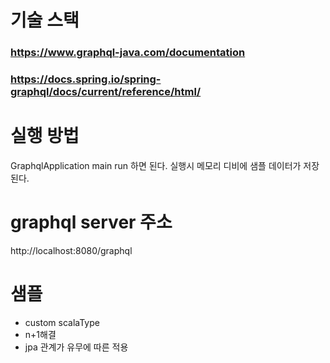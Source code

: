 # 기술 스택
### https://www.graphql-java.com/documentation
### https://docs.spring.io/spring-graphql/docs/current/reference/html/

# 실행 방법
GraphqlApplication main run 하면 된다.
실행시 메모리 디비에 샘플 데이터가 저장된다.

# graphql server 주소
http://localhost:8080/graphql

# 샘플
* custom scalaType
* n+1해결
* jpa 관계가 유무에 따른 적용
